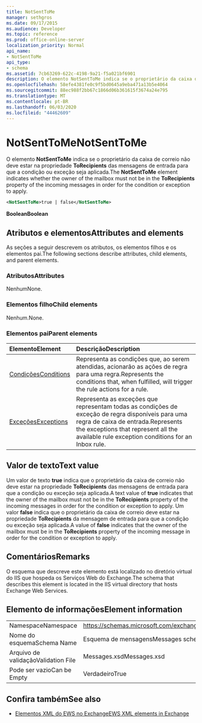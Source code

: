 ```yaml
---
title: NotSentToMe
manager: sethgros
ms.date: 09/17/2015
ms.audience: Developer
ms.topic: reference
ms.prod: office-online-server
localization_priority: Normal
api_name:
- NotSentToMe
api_type:
- schema
ms.assetid: 7cb63269-622c-4198-9a21-f5a021bf6901
description: O elemento NotSentToMe indica se o proprietário da caixa de correio não deve estar na propriedade ToRecipients das mensagens de entrada para que a condição ou exceção seja aplicada.
ms.openlocfilehash: 58efe4381fe0c9f5bd0645a9eba471a13b5e4064
ms.sourcegitcommit: 88ec988f2bb67c1866d06b361615f3674a24e795
ms.translationtype: MT
ms.contentlocale: pt-BR
ms.lasthandoff: 06/03/2020
ms.locfileid: "44462609"
---
```

# <a name="notsenttome"></a><span data-ttu-id="d7400-103">NotSentToMe</span><span class="sxs-lookup"><span data-stu-id="d7400-103">NotSentToMe</span></span>

<span data-ttu-id="d7400-104">O elemento **NotSentToMe** indica se o proprietário da caixa de correio não deve estar na propriedade **ToRecipients** das mensagens de entrada para que a condição ou exceção seja aplicada.</span><span class="sxs-lookup"><span data-stu-id="d7400-104">The **NotSentToMe** element indicates whether the owner of the mailbox must not be in the **ToRecipients** property of the incoming messages in order for the condition or exception to apply.</span></span> 
  
```xml
<NotSentToMe>true | false</NotSentToMe>
```

 <span data-ttu-id="d7400-105">**Boolean**</span><span class="sxs-lookup"><span data-stu-id="d7400-105">**Boolean**</span></span>
## <a name="attributes-and-elements"></a><span data-ttu-id="d7400-106">Atributos e elementos</span><span class="sxs-lookup"><span data-stu-id="d7400-106">Attributes and elements</span></span>

<span data-ttu-id="d7400-107">As seções a seguir descrevem os atributos, os elementos filhos e os elementos pai.</span><span class="sxs-lookup"><span data-stu-id="d7400-107">The following sections describe attributes, child elements, and parent elements.</span></span>
  
### <a name="attributes"></a><span data-ttu-id="d7400-108">Atributos</span><span class="sxs-lookup"><span data-stu-id="d7400-108">Attributes</span></span>

<span data-ttu-id="d7400-109">Nenhum</span><span class="sxs-lookup"><span data-stu-id="d7400-109">None.</span></span>
  
### <a name="child-elements"></a><span data-ttu-id="d7400-110">Elementos filho</span><span class="sxs-lookup"><span data-stu-id="d7400-110">Child elements</span></span>

<span data-ttu-id="d7400-111">Nenhum.</span><span class="sxs-lookup"><span data-stu-id="d7400-111">None.</span></span>
  
### <a name="parent-elements"></a><span data-ttu-id="d7400-112">Elementos pai</span><span class="sxs-lookup"><span data-stu-id="d7400-112">Parent elements</span></span>

|<span data-ttu-id="d7400-113">**Elemento**</span><span class="sxs-lookup"><span data-stu-id="d7400-113">**Element**</span></span>|<span data-ttu-id="d7400-114">**Descrição**</span><span class="sxs-lookup"><span data-stu-id="d7400-114">**Description**</span></span>|
|:-----|:-----|
|[<span data-ttu-id="d7400-115">Condições</span><span class="sxs-lookup"><span data-stu-id="d7400-115">Conditions</span></span>](conditions.md) <br/> |<span data-ttu-id="d7400-116">Representa as condições que, ao serem atendidas, acionarão as ações de regra para uma regra.</span><span class="sxs-lookup"><span data-stu-id="d7400-116">Represents the conditions that, when fulfilled, will trigger the rule actions for a rule.</span></span>  <br/> |
|[<span data-ttu-id="d7400-117">Exceções</span><span class="sxs-lookup"><span data-stu-id="d7400-117">Exceptions</span></span>](exceptions.md) <br/> |<span data-ttu-id="d7400-118">Representa as exceções que representam todas as condições de exceção de regra disponíveis para uma regra de caixa de entrada.</span><span class="sxs-lookup"><span data-stu-id="d7400-118">Represents the exceptions that represent all the available rule exception conditions for an Inbox rule.</span></span>  <br/> |
   
## <a name="text-value"></a><span data-ttu-id="d7400-119">Valor de texto</span><span class="sxs-lookup"><span data-stu-id="d7400-119">Text value</span></span>

<span data-ttu-id="d7400-120">Um valor de texto **true** indica que o proprietário da caixa de correio não deve estar na propriedade **ToRecipients** das mensagens de entrada para que a condição ou exceção seja aplicada.</span><span class="sxs-lookup"><span data-stu-id="d7400-120">A text value of **true** indicates that the owner of the mailbox must not be in the **ToRecipients** property of the incoming messages in order for the condition or exception to apply.</span></span> <span data-ttu-id="d7400-121">Um valor **false** indica que o proprietário da caixa de correio deve estar na propriedade **ToRecipients** da mensagem de entrada para que a condição ou exceção seja aplicada.</span><span class="sxs-lookup"><span data-stu-id="d7400-121">A value of **false** indicates that the owner of the mailbox must be in the **ToRecipients** property of the incoming message in order for the condition or exception to apply.</span></span> 
  
## <a name="remarks"></a><span data-ttu-id="d7400-122">Comentários</span><span class="sxs-lookup"><span data-stu-id="d7400-122">Remarks</span></span>

<span data-ttu-id="d7400-123">O esquema que descreve este elemento está localizado no diretório virtual do IIS que hospeda os Serviços Web do Exchange.</span><span class="sxs-lookup"><span data-stu-id="d7400-123">The schema that describes this element is located in the IIS virtual directory that hosts Exchange Web Services.</span></span>
  
## <a name="element-information"></a><span data-ttu-id="d7400-124">Elemento de informações</span><span class="sxs-lookup"><span data-stu-id="d7400-124">Element information</span></span>

|||
|:-----|:-----|
|<span data-ttu-id="d7400-125">Namespace</span><span class="sxs-lookup"><span data-stu-id="d7400-125">Namespace</span></span>  <br/> |https://schemas.microsoft.com/exchange/services/2006/messages  <br/> |
|<span data-ttu-id="d7400-126">Nome do esquema</span><span class="sxs-lookup"><span data-stu-id="d7400-126">Schema Name</span></span>  <br/> |<span data-ttu-id="d7400-127">Esquema de mensagens</span><span class="sxs-lookup"><span data-stu-id="d7400-127">Messages schema</span></span>  <br/> |
|<span data-ttu-id="d7400-128">Arquivo de validação</span><span class="sxs-lookup"><span data-stu-id="d7400-128">Validation File</span></span>  <br/> |<span data-ttu-id="d7400-129">Messages.xsd</span><span class="sxs-lookup"><span data-stu-id="d7400-129">Messages.xsd</span></span>  <br/> |
|<span data-ttu-id="d7400-130">Pode ser vazio</span><span class="sxs-lookup"><span data-stu-id="d7400-130">Can be Empty</span></span>  <br/> |<span data-ttu-id="d7400-131">Verdadeiro</span><span class="sxs-lookup"><span data-stu-id="d7400-131">True</span></span>  <br/> |
   
## <a name="see-also"></a><span data-ttu-id="d7400-132">Confira também</span><span class="sxs-lookup"><span data-stu-id="d7400-132">See also</span></span>



- [<span data-ttu-id="d7400-133">Elementos XML do EWS no Exchange</span><span class="sxs-lookup"><span data-stu-id="d7400-133">EWS XML elements in Exchange</span></span>](ews-xml-elements-in-exchange.md)

